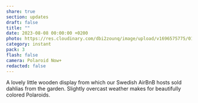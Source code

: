 ```yaml
---
share: true
section: updates
draft: false
title: ""
date: 2023-08-08 00:00:00 +0200
photo: https://res.cloudinary.com/dbi2zounq/image/upload/v1696575775/019_rqdx9s.jpg
category: instant
pack: 3
flash: false
camera: Polaroid Now+
redacted: false
---
```



A lovely little wooden display from which our Swedish AirBnB hosts sold dahlias from the garden. Slightly overcast weather makes for beautifully colored Polaroids.
